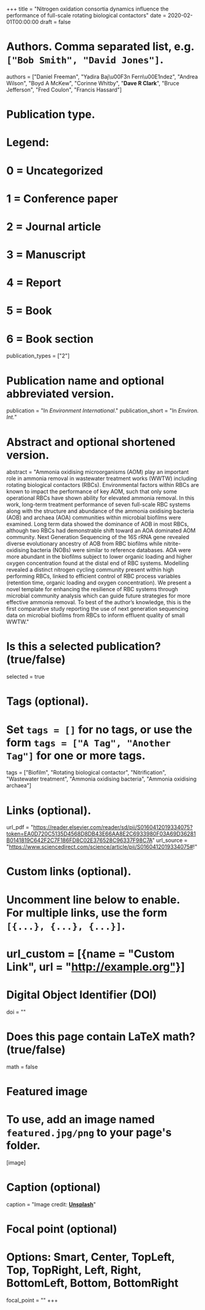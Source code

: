 +++
title = "Nitrogen oxidation consortia dynamics influence the performance of full-scale rotating biological contactors"
date = 2020-02-01T00:00:00
draft = false

# Authors. Comma separated list, e.g. `["Bob Smith", "David Jones"]`.
authors = ["Daniel Freeman", "Yadira Baj\u00F3n Fern\u00E1ndez", "Andrea Wilson", "Boyd A McKew", "Corinne Whitby", "**Dave R Clark**", "Bruce Jefferson", "Fred Coulon", "Francis Hassard"]

# Publication type.
# Legend:
# 0 = Uncategorized
# 1 = Conference paper
# 2 = Journal article
# 3 = Manuscript
# 4 = Report
# 5 = Book
# 6 = Book section
publication_types = ["2"]

# Publication name and optional abbreviated version.
publication = "In *Environment International*."
publication_short = "In *Environ. Int.*"

# Abstract and optional shortened version.
abstract = "Ammonia oxidising microorganisms (AOM) play an important role in ammonia removal in wastewater treatment works (WWTW) including rotating biological contactors (RBCs). Environmental factors within RBCs are known to impact the performance of key AOM, such that only some operational RBCs have shown ability for elevated ammonia removal. In this work, long-term treatment performance of seven full-scale RBC systems along with the structure and abundance of the ammonia oxidising bacteria (AOB) and archaea (AOA) communities within microbial biofilms were examined. Long term data showed the dominance of AOB in most RBCs, although two RBCs had demonstrable shift toward an AOA dominated AOM community. Next Generation Sequencing of the 16S rRNA gene revealed diverse evolutionary ancestry of AOB from RBC biofilms while nitrite-oxidising bacteria (NOBs) were similar to reference databases. AOA were more abundant in the biofilms subject to lower organic loading and higher oxygen concentration found at the distal end of RBC systems. Modelling revealed a distinct nitrogen cycling community present within high performing RBCs, linked to efficient control of RBC process variables (retention time, organic loading and oxygen concentration). We present a novel template for enhancing the resilience of RBC systems through microbial community analysis which can guide future strategies for more effective ammonia removal. To best of the author’s knowledge, this is the first comparative study reporting the use of next generation sequencing data on microbial biofilms from RBCs to inform effluent quality of small WWTW."

# Is this a selected publication? (true/false)
selected = true

# Tags (optional).
#   Set `tags = []` for no tags, or use the form `tags = ["A Tag", "Another Tag"]` for one or more tags.
tags = ["Biofilm", "Rotating biological contactor", "Nitrification", "Wastewater treatment", "Ammonia oxidising bacteria", "Ammonia oxidising archaea"]

# Links (optional).
url_pdf = "https://reader.elsevier.com/reader/sd/pii/S0160412019334075?token=EA0D720C5135D4568D8DB43E66AA8E2C6933980F03A69D36281B0141819C642F2C7F186FD8C02E376528C96337F98C7A"
url_source = "https://www.sciencedirect.com/science/article/pii/S0160412019334075#!"

# Custom links (optional).
#   Uncomment line below to enable. For multiple links, use the form `[{...}, {...}, {...}]`.
# url_custom = [{name = "Custom Link", url = "http://example.org"}]

# Digital Object Identifier (DOI)
doi = ""

# Does this page contain LaTeX math? (true/false)
math = false

# Featured image
# To use, add an image named `featured.jpg/png` to your page's folder.
[image]
  # Caption (optional)
  caption = "Image credit: [**Unsplash**](https://unsplash.com/photos/pLCdAaMFLTE)"

  # Focal point (optional)
  # Options: Smart, Center, TopLeft, Top, TopRight, Left, Right, BottomLeft, Bottom, BottomRight
  focal_point = ""
+++
